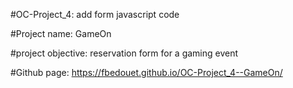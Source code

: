 #OC-Project_4: add form javascript code

#Project name: GameOn

#project objective: reservation form for a gaming event

#Github page: https://fbedouet.github.io/OC-Project_4--GameOn/
